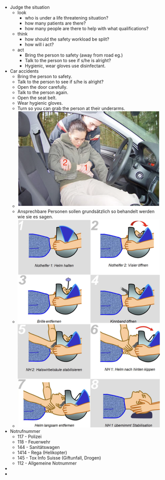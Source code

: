 - Judge the situation
	- look
		- who is under a life threatening situation?
		- how many patients are there?
		- how many people are there to help with what qualifications?
	- think
		- how should the safety workload be split?
		- how will i act?
	- act
		- Bring the person to safety (away from road eg.)
		- Talk to the person to see if s/he is alright?
		- Hygienic, wear gloves use disinfectant.
- Car accidents
	- Bring the person to safety.
	- Talk to the person to see if s/he is alright?
	- Open the door carefully.
	- Talk to the person again.
	- Open the seat belt.
	- Wear hygienic gloves.
	- Turn so you can grab the person at their underarms.
	- ![image.png](../assets/image_1676214438529_0.png)
	- Ansprechbare Personen sollen grundsätzlich so behandelt werden wie sie es sagen.
	- ![image.png](../assets/image_1676215187082_0.png)
	- ![image.png](../assets/image_1676215248160_0.png)
- Notrufnummer
	- 117 - Polizei
	- 118 - Feuerwehr
	- 144 - Sanitätswagen
	- 1414 - Rega (Helikopter)
	- 145 - Tox Info Suisse (Giftunfall, Drogen)
	- 112 - Allgemeine Notnummer
-
-